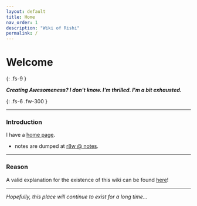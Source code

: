 ```yaml
---
layout: default
title: Home
nav_order: 1
description: "Wiki of Rishi"
permalink: /
---
```


# Welcome
{: .fs-9 }

__*Creating Awesomeness? I don't know. I'm thrilled. I'm a bit exhausted.*__

{: .fs-6 .fw-300 }

---

### Introduction

I have a [home page](https://rishi.ml).

- notes are dumped at [r8w @ notes](https://r8w.github.io/notes).

---

### Reason

A valid explanation for the existence of this wiki can be found [here](https://rishi.ml/2020/wiki/)!

---

*Hopefully, this place will continue to exist for a long time...*
